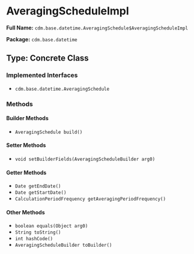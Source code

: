# AveragingScheduleImpl

**Full Name:** `cdm.base.datetime.AveragingSchedule$AveragingScheduleImpl`

**Package:** `cdm.base.datetime`

## Type: Concrete Class

### Implemented Interfaces

- `cdm.base.datetime.AveragingSchedule`

### Methods

#### Builder Methods

- `AveragingSchedule build()`

#### Setter Methods

- `void setBuilderFields(AveragingScheduleBuilder arg0)`

#### Getter Methods

- `Date getEndDate()`
- `Date getStartDate()`
- `CalculationPeriodFrequency getAveragingPeriodFrequency()`

#### Other Methods

- `boolean equals(Object arg0)`
- `String toString()`
- `int hashCode()`
- `AveragingScheduleBuilder toBuilder()`

